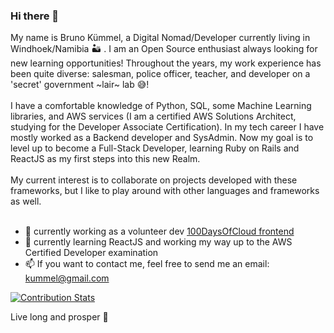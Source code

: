 ### Hi there 👋

My name is Bruno Kümmel, a Digital Nomad/Developer currently living in Windhoek/Namibia 🏜️ . I am an Open Source enthusiast always looking for new learning opportunities! Throughout the years, my work experience has been quite diverse: salesman, police officer, teacher, and developer on a 'secret' government ~lair~ lab 😅! 
<br><br>
I have a comfortable knowledge of Python, SQL, some Machine Learning libraries, and AWS services (I am a certified AWS Solutions Architect, studying for the Developer Associate Certification). In my tech career I have mostly worked as a Backend developer and SysAdmin. 
Now my goal is to level up to become a Full-Stack Developer, learning Ruby on Rails and ReactJS as my first steps into this new Realm.
<br><br>
My current interest is to collaborate on projects developed with these frameworks, but I like to play around with other languages and frameworks as well. 
<br><br>


- 🔭 currently working as a volunteer dev [100DaysOfCloud frontend](https://github.com/100DaysOfCloud/100DaysOfCloudFrontend) <Br>
- 🌱 currently learning ReactJS and working my way up to the AWS Certified Developer examination <br>
- 📫 If you want to contact me, feel free to send me an email: kummel@gmail.com <br>

[![Contribution Stats](https://github-contribution-stats.vercel.app/api/?username=Bruck1701)](https://github.com/Bruck1701/github-contribution-stats/)

Live long and prosper 🖖 

<!--
**Bruck1701/Bruck1701** is a ✨ _special_ ✨ repository because its `README.md` (this file) appears on your GitHub profile.

Here are some ideas to get you started:

- 🔭 I’m currently working on ...
- 🌱 I’m currently learning ReactJS and Ruby on Rails
- 👯 I’m looking to collaborate on Open 
- 🤔 I’m looking for help with ...
- 💬 Ask me about ...
- 📫 How to reach me: ...
- 😄 Pronouns: ...
- ⚡ Fun fact: ...
-->
